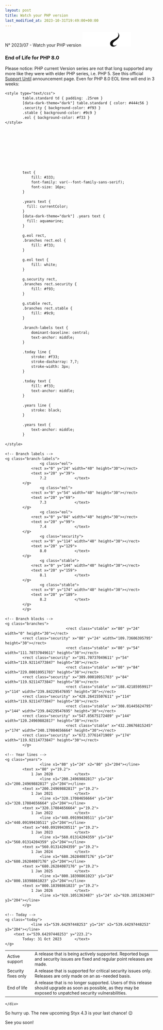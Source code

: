 ```yaml
---
layout: post
title: Watch your PHP version
last_modified_at: 2023-10-31T19:49:00+00:00
---
```


N° 2023/07 - Watch your PHP version <img class="php8" src="/i/b/logo_php8_2.svg" alt="php8.2" width="160" height="48">

### End of Life for PHP 8.0

Please notice: PHP current Version series are not that long supported any more like they were with elder PHP series, i.e. PHP 5. See this official [Support Until](https://www.php.net/supported-versions.php) announcement page. Even for PHP 8.0 EOL time will end in 3 weeks:

<div>
    <div>

	<style type="text/css">
            table.standard td { padding: .25rem }
            [data-dark-theme="dark"] table.standard { color: #444c56 }
            .security { background-color: #f93 }
            .stable { background-color: #9c9 }
            .eol { background-color: #f33 }
	</style>

<svg xmlns="http://www.w3.org/2000/svg" viewBox="0 0 970 228" width="970" height="228">
	<style type="text/css">

            text {
				fill: #333;
				font-family: var(--font-family-sans-serif);
				font-size: 16px;
			}

            .years text {
              fill: currentColor;
            }
			[data-dark-theme="dark"] .years text {
              fill: aquamarine;
            }

			g.eol rect,
			.branches rect.eol {
				fill: #f33;
			}

			g.eol text {
				fill: white;
			}

			g.security rect,
			.branches rect.security {
				fill: #f93;
			}

			g.stable rect,
			.branches rect.stable {
				fill: #9c9;
			}

			.branch-labels text {
				dominant-baseline: central;
				text-anchor: middle;
			}

			.today line {
				stroke: #f33;
				stroke-dasharray: 7,7;
				stroke-width: 3px;
			}

			.today text {
				fill: #f33;
				text-anchor: middle;
			}

			.years line {
				stroke: black;
			}

			.years text {
				text-anchor: middle;
			}

	</style>

	<!-- Branch labels -->
	<g class="branch-labels">
					<g class="eol">
				<rect x="0" y="24" width="40" height="30"></rect>
				<text x="20" y="39">
					7.2				</text>
			</g>
					<g class="eol">
				<rect x="0" y="54" width="40" height="30"></rect>
				<text x="20" y="69">
					7.3				</text>
			</g>
					<g class="eol">
				<rect x="0" y="84" width="40" height="30"></rect>
				<text x="20" y="99">
					7.4				</text>
			</g>
					<g class="security">
				<rect x="0" y="114" width="40" height="30"></rect>
				<text x="20" y="129">
					8.0				</text>
			</g>
					<g class="stable">
				<rect x="0" y="144" width="40" height="30"></rect>
				<text x="20" y="159">
					8.1				</text>
			</g>
					<g class="stable">
				<rect x="0" y="174" width="40" height="30"></rect>
				<text x="20" y="189">
					8.2				</text>
			</g>
			</g>

	<!-- Branch blocks -->
	<g class="branches">
								<rect class="stable" x="80" y="24" width="0" height="30"></rect>
			<rect class="security" x="80" y="24" width="109.73606395795" height="30"></rect>
								<rect class="stable" x="80" y="54" width="111.70737049611" height="30"></rect>
			<rect class="security" x="191.70737049611" y="54" width="119.92114773847" height="30"></rect>
								<rect class="stable" x="80" y="84" width="229.00010951703" height="30"></rect>
			<rect class="security" x="309.00010951703" y="84" width="119.92114773847" height="30"></rect>
								<rect class="stable" x="188.42185959917" y="114" width="239.84229547695" height="30"></rect>
			<rect class="security" x="428.26415507611" y="114" width="119.92114773847" height="30"></rect>
								<rect class="stable" x="308.01445624795" y="144" width="239.84229547695" height="30"></rect>
			<rect class="security" x="547.85675172489" y="144" width="120.24969882817" height="30"></rect>
								<rect class="stable" x="432.20676815245" y="174" width="240.17084656664" height="30"></rect>
			<rect class="security" x="672.37761471909" y="174" width="119.92114773847" height="30"></rect>
			</g>

	<!-- Year lines -->
	<g class="years">
					<line x1="80" y1="24" x2="80" y2="204"></line>
			<text x="80" y="19.2">
				1 Jan 2020			</text>
					<line x1="200.24969882817" y1="24" x2="200.24969882817" y2="204"></line>
			<text x="200.24969882817" y="19.2">
				1 Jan 2021			</text>
					<line x1="320.17084656664" y1="24" x2="320.17084656664" y2="204"></line>
			<text x="320.17084656664" y="19.2">
				1 Jan 2022			</text>
					<line x1="440.09199430511" y1="24" x2="440.09199430511" y2="204"></line>
			<text x="440.09199430511" y="19.2">
				1 Jan 2023			</text>
					<line x1="560.01314204359" y1="24" x2="560.01314204359" y2="204"></line>
			<text x="560.01314204359" y="19.2">
				1 Jan 2024			</text>
					<line x1="680.26284087176" y1="24" x2="680.26284087176" y2="204"></line>
			<text x="680.26284087176" y="19.2">
				1 Jan 2025			</text>
					<line x1="800.18398861023" y1="24" x2="800.18398861023" y2="204"></line>
			<text x="800.18398861023" y="19.2">
				1 Jan 2026			</text>
					<line x1="920.1051363487" y1="24" x2="920.1051363487" y2="204"></line>
			</g>

	<!-- Today -->
	<g class="today">
				<line x1="539.64297448253" y1="24" x2="539.64297448253" y2="204"></line>
		<text x="539.64297448253" y="223.2">
			Today: 31 Oct 2023		</text>
	</g>

<table class="standard">
	<tbody><tr class="stable">
		<td>Active support</td>
		<td>
			A release that is being actively supported. Reported bugs and security
			issues are fixed and regular point releases are made.
		</td>
	</tr>
	<tr class="security">
		<td>Security fixes only</td>
		<td>
			A release that is supported for critical security issues only. Releases
			are only made on an as-needed basis.
		</td>
	</tr>
	<tr class="eol">
		<td>End of life</td>
		<td>
			A release that is no longer supported. Users of this release should
			upgrade as soon as possible, as they may be exposed to unpatched security
			vulnerabilities.
		</td>
	</tr>
</tbody></table>

    </div>
</div>

So hurry up. The new upcoming Styx 4.3 is your last chance! 😉

See you soon!
